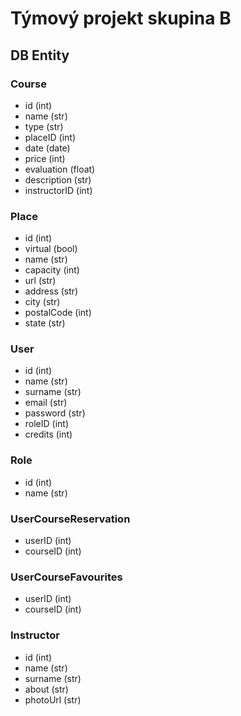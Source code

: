 # Týmový projekt skupina B

## DB Entity

### Course
- id (int)
- name (str)
- type (str)
- placeID (int)
- date (date)
- price (int)
- evaluation (float)
- description (str)
- instructorID (int)

### Place
- id (int)
- virtual (bool)
- name (str)
- capacity (int)
- url (str)
- address (str)
- city (str)
- postalCode (int)
- state (str)

### User
- id (int)
- name (str)
- surname (str)
- email (str)
- password (str)
- roleID (int)
- credits (int)

### Role
- id (int)
- name (str)

### UserCourseReservation
- userID (int)
- courseID (int)

### UserCourseFavourites
- userID (int)
- courseID (int)

### Instructor
- id (int)
- name (str)
- surname (str)
- about (str)
- photoUrl (str)

